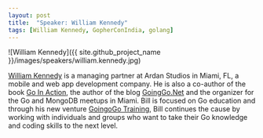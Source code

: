 ```yaml
---
layout: post
title:  "Speaker: William Kennedy"
tags: [William Kennedy, GopherConIndia, golang]
---
```


![William Kennedy]({{ site.github_project_name }}/images/speakers/william.kennedy.jpg)

[William Kennedy](https://twitter.com/goinggodotnet) is a managing partner at Ardan Studios in Miami, FL, a mobile and web app development company. He is also a co-author of the book [Go In Action](http://www.goinactionbook.com/), the author of the blog [GoingGo.Net](http://goinggo.net/) and the organizer for the Go and MongoDB meetups in Miami. Bill is focused on Go education and through his new venture [GoingoGo Training](http://www.goinggotraining.net/), Bill continues the cause by working with individuals and groups who want to take their Go knowledge and coding skills to the next level.

